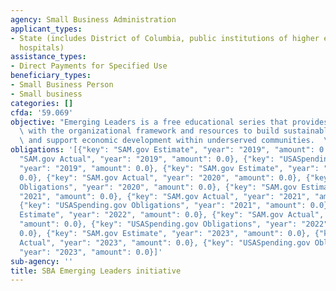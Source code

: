 ```yaml
---
agency: Small Business Administration
applicant_types:
- State (includes District of Columbia, public institutions of higher education and
  hospitals)
assistance_types:
- Direct Payments for Specified Use
beneficiary_types:
- Small Business Person
- Small business
categories: []
cfda: '59.069'
objective: "Emerging Leaders is a free educational series that provides executives\
  \ with the organizational framework and resources to build sustainable businesses\
  \ and support economic development within underserved communities.  \r\n\r\n"
obligations: '[{"key": "SAM.gov Estimate", "year": "2019", "amount": 0.0}, {"key":
  "SAM.gov Actual", "year": "2019", "amount": 0.0}, {"key": "USASpending.gov Obligations",
  "year": "2019", "amount": 0.0}, {"key": "SAM.gov Estimate", "year": "2020", "amount":
  0.0}, {"key": "SAM.gov Actual", "year": "2020", "amount": 0.0}, {"key": "USASpending.gov
  Obligations", "year": "2020", "amount": 0.0}, {"key": "SAM.gov Estimate", "year":
  "2021", "amount": 0.0}, {"key": "SAM.gov Actual", "year": "2021", "amount": 0.0},
  {"key": "USASpending.gov Obligations", "year": "2021", "amount": 0.0}, {"key": "SAM.gov
  Estimate", "year": "2022", "amount": 0.0}, {"key": "SAM.gov Actual", "year": "2022",
  "amount": 0.0}, {"key": "USASpending.gov Obligations", "year": "2022", "amount":
  0.0}, {"key": "SAM.gov Estimate", "year": "2023", "amount": 0.0}, {"key": "SAM.gov
  Actual", "year": "2023", "amount": 0.0}, {"key": "USASpending.gov Obligations",
  "year": "2023", "amount": 0.0}]'
sub-agency: ''
title: SBA Emerging Leaders initiative
---
```


